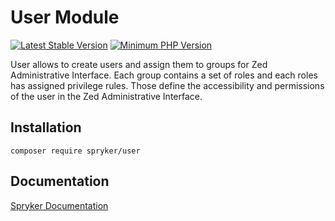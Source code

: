 # User Module
[![Latest Stable Version](https://poser.pugx.org/spryker/user/v/stable.svg)](https://packagist.org/packages/spryker/user)
[![Minimum PHP Version](https://img.shields.io/badge/php-%3E%3D%208.2-8892BF.svg)](https://php.net/)

User allows to create users and assign them to groups for Zed Administrative Interface. Each group contains a set of roles and each roles has assigned privilege rules. Those define the accessibility and permissions of the user in the Zed Administrative Interface.

## Installation

```
composer require spryker/user
```

## Documentation

[Spryker Documentation](https://docs.spryker.com)

